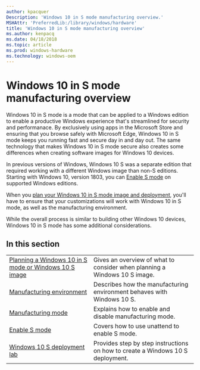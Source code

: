 ```yaml
---
author: kpacquer
Description: 'Windows 10 in S mode manufacturing overview.'
MSHAttr: 'PreferredLib:/library/windows/hardware'
title: 'Windows 10 in S mode manufacturing overview'
ms.author: kenpacq
ms.date: 04/18/2018
ms.topic: article
ms.prod: windows-hardware
ms.technology: windows-oem
---
```


# Windows 10 in S mode manufacturing overview

Windows 10 in S mode is a mode that can be applied to a Windows edition to enable a productive Windows experience that's streamlined for security and performanace. By exclusively using apps in the Microsoft Store and ensuring that you browse safely with Microsoft Edge, Windows 10 in S mode keeps you running fast and secure day in and day out. The same technology that makes Windows 10 in S mode secure also creates some differences when creating software images for Windows 10 devices.

In previous versions of Windows, Windows 10 S was a separate edition that required working with a different Windows image than non-S editions. Starting with Windows 10, version 1803, you can [Enable S mode](windows-10-s-enable-s-mode.md) on supported Windows editions.

When you [plan your Windows 10 in S mode image and deployment](windows-10-s-planning.md), you'll have to ensure that your customizations will work with Windows 10 in S mode, as well as the manufacturing environment.

While the overall process is similar to building other Windows 10 devices, Windows 10 in S mode has some additional considerations.

## In this section

| | |
| ----- | ----- |
| [Planning a Windows 10 in S mode or Windows 10 S image](windows-10-s-planning.md) | Gives an overview of what to consider when planning a Windows 10 S image. |
| [Manufacturing environment](windows-10-s-manufacturing-considerations.md) | Describes how the manufacturing environment behaves with Windows 10 S. |
| [Manufacturing mode](windows-10-s-manufacturing-mode.md) | Explains how to enable and disable manufacturing mode. |
| [Enable S mode](windows-10-s-enable-s-mode.md) | Covers how to use unattend to enable S mode. |
| [Windows 10 S deployment lab](windows-10-s-deployment-sxs.md) | Provides step by step instructions on how to create a Windows 10 S deployment. |